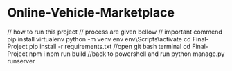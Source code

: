 # Online-Vehicle-Marketplace
// how to run this project
// process are given bellow
// important commend
pip install virtualenv 
python -m venv env
env\Scripts\activate
cd Final-Project
pip install -r requirements.txt
//open git bash terminal
cd Final-Project
npm i 
npm run build
//back to  powershell and run 
python manage.py runserver 

